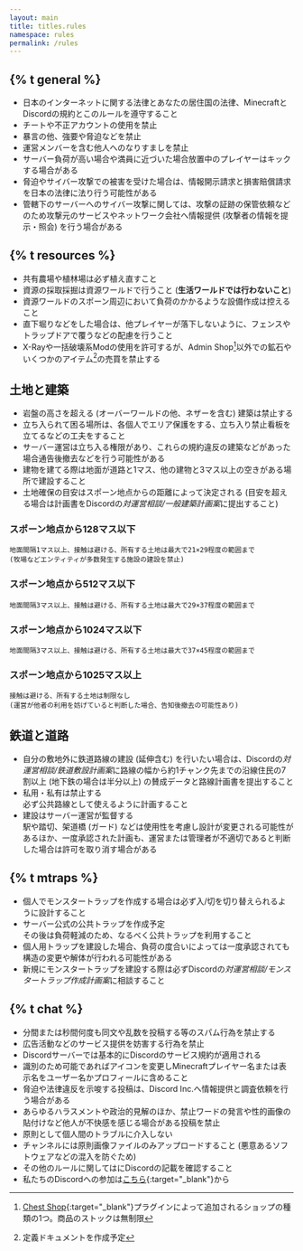 ```yaml
---
layout: main
title: titles.rules
namespace: rules
permalink: /rules
---
```


## {% t general %}
- 日本のインターネットに関する法律とあなたの居住国の法律、MinecraftとDiscordの規約とこのルールを遵守すること
- チートや不正アカウントの使用を禁止
- 暴言の他、強要や脅迫などを禁止
- 運営メンバーを含む他人へのなりすましを禁止
- サーバー負荷が高い場合や満員に近づいた場合放置中のプレイヤーはキックする場合がある
- 脅迫やサイバー攻撃での被害を受けた場合は、情報開示請求と損害賠償請求を日本の法律に法り行う可能性がある
- 管轄下のサーバーへのサイバー攻撃に関しては、攻撃の証跡の保管依頼などのため攻撃元のサービスやネットワーク会社へ情報提供 (攻撃者の情報を提示・照会) を行う場合がある

## {% t resources %}
- 共有農場や植林場は必ず植え直すこと
- 資源の採取採掘は資源ワールドで行うこと (**生活ワールドでは行わないこと**)
- 資源ワールドのスポーン周辺において負荷のかかるような設備作成は控えること
- 直下堀りなどをした場合は、他プレイヤーが落下しないように、フェンスやトラップドアで覆うなどの配慮を行うこと
- X-Rayや一括破壊系Modの使用を許可するが、Admin Shop[^1]以外での鉱石やいくつかのアイテム[^2]の売買を禁止する  
[^1]: [Chest Shop](https://www.spigotmc.org/resources/chestshop.51856){:target="_blank"}プラグインによって追加されるショップの種類の1つ。商品のストックは無制限  
[^2]: 定義ドキュメントを作成予定

## 土地と建築
- 岩盤の高さを超える (オーバーワールドの他、ネザーを含む) 建築は禁止する
- 立ち入られて困る場所は、各個人でエリア保護をする、立ち入り禁止看板を立てるなどの工夫をすること
- サーバー運営は立ち入る権限があり、これらの規約違反の建築などがあった場合通告後撤去などを行う可能性がある
- 建物を建てる際は地面が道路と1マス、他の建物と3マス以上の空きがある場所で建設すること
- 土地確保の目安はスポーン地点からの距離によって決定される
(目安を超える場合は計画書をDiscordの*対運営相談/一般建築計画案*に提出すること)  
### スポーン地点から128マス以下  
    地面間隔1マス以上、接触は避ける、所有する土地は最大で21×29程度の範囲まで  
    (牧場などエンティティが多数発生する施設の建設を禁止)  
### スポーン地点から512マス以下  
    地面間隔3マス以上、接触は避ける、所有する土地は最大で29×37程度の範囲まで  
### スポーン地点から1024マス以下  
    地面間隔3マス以上、接触は避ける、所有する土地は最大で37×45程度の範囲まで  
### スポーン地点から1025マス以上  
    接触は避ける、所有する土地は制限なし  
    (運営が他者の利用を妨げていると判断した場合、告知後撤去の可能性あり)

## 鉄道と道路
- 自分の敷地外に鉄道路線の建設 (延伸含む) を行いたい場合は、Discordの*対運営相談/鉄道敷設計画案*に路線の幅から約1チャンク先までの沿線住民の7割以上 (地下鉄の場合は半分以上) の賛成データと路線計画書を提出すること
- 私用・私有は禁止する  
必ず公共路線として使えるように計画すること
- 建設はサーバー運営が監督する  
駅や踏切、架道橋 (ガード) などは使用性を考慮し設計が変更される可能性があるほか、一度承認された計画も、運営または管理者が不適切であると判断した場合は許可を取り消す場合がある

## {% t mtraps %}
- 個人でモンスタートラップを作成する場合は必ず入/切を切り替えられるように設計すること
- サーバー公式の公共トラップを作成予定  
その後は負荷軽減のため、なるべく公共トラップを利用すること
- 個人用トラップを建設した場合、負荷の度合いによっては一度承認されても構造の変更や解体が行われる可能性がある
- 新規にモンスタートラップを建設する際は必ずDiscordの*対運営相談/モンスタートラップ作成計画案*に相談すること

## {% t chat %}
- 分間または秒間何度も同文や乱数を投稿する等のスパム行為を禁止する
- 広告活動などのサービス提供を妨害する行為を禁止
- Discordサーバーでは基本的にDiscordのサービス規約が適用される
- 識別のため可能であればアイコンを変更しMinecraftプレイヤー名または表示名をユーザー名かプロフィールに含めること
- 脅迫や法律違反を示唆する投稿は、Discord Inc.へ情報提供と調査依頼を行う場合がある
- あらゆるハラスメントや政治的見解のほか、禁止ワードの発言や性的画像の貼付けなど他人が不快感を感じる場合がある投稿を禁止
- 原則として個人間のトラブルに介入しない
- チャンネルには原則画像ファイルのみアップロードすること (悪意あるソフトウェアなどの混入を防ぐため)
- その他のルールに関してはにDiscordの記載を確認すること
- 私たちのDiscordへの参加は[こちら](https://discord.gg/EWfrwBFspF){:target="_blank"}から